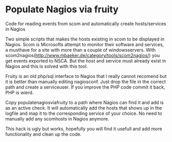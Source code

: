 Populate Nagios via fruity
==========================

Code for reading events from scom and automatically create hosts/services in Nagios



Two simple scripts that makes the hosts existing in scom to be displayed in Nagios.
Scom is Microsofts attempt to monitor their software and services, a musthave for a site with more than a couple of windowsservers.
With scom2nagios(http://www.mbaeker.de/category/tools/scom2nagios/) you get events exported to NSCA.
But the host and service must already exist in Nagios and this is solved with this tool.

Fruity is an old php/sql interface to Nagios that I really cannot recomend but it is better than manually editing nagiosconf.
Just drop the file in the correct path and create a serviceuser.
If you improve the PHP code commit it back, PHP is wierd.

Copy populatenagiosviafruity to a path where Nagios can find it and add is as an active check. 
It will automatically add the hosts that shows up in the logfile and map it to the corresponding service of your choice.
No need to manually add any scomhosts in Nagios anymore.


This hack is ugly but works, hopefully you will find it usefull and add more functionality and clean up the code.

